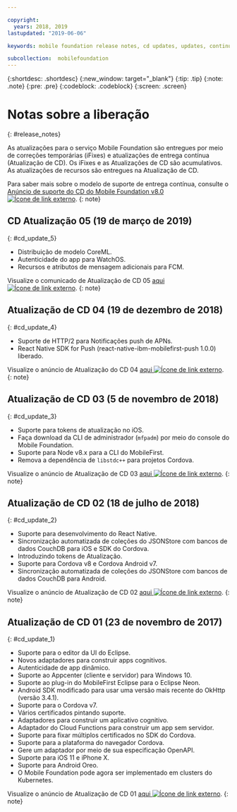 ```yaml
---

copyright:
  years: 2018, 2019
lastupdated: "2019-06-06"

keywords: mobile foundation release notes, cd updates, updates, continuous delivery updates

subcollection:  mobilefoundation
---
```


{:shortdesc: .shortdesc}
{:new_window: target="_blank"}
{:tip: .tip}
{:note: .note}
{:pre: .pre}
{:codeblock: .codeblock}
{:screen: .screen}

# Notas sobre a liberação
{: #release_notes}

As atualizações para o serviço Mobile Foundation são entregues por meio de correções temporárias (iFixes) e atualizações de entrega contínua (Atualização de CD). Os iFixes e as Atualizações de CD são acumulativos. As atualizações de recursos são entregues na Atualização de CD.

Para saber mais sobre o modelo de suporte de entrega contínua, consulte o [Anúncio de suporte do CD do Mobile Foundation v8.0 ![Ícone de link externo](../../icons/launch-glyph.svg "Ícone de link externo")](https://www-01.ibm.com/common/ssi/ShowDoc.wss?docURL=/common/ssi/rep_ca/0/897/ENUS217-390/index.html&request_locale=en).
{: note}

## CD Atualização 05 (19 de março de 2019)
{: #cd_update_5}

* Distribuição de modelo CoreML.
* Autenticidade do app para WatchOS.
* Recursos e atributos de mensagem adicionais para FCM.

Visualize o comunicado de Atualização de CD 05 [aqui ![Ícone de link externo](../../icons/launch-glyph.svg "Ícone de link externo")](https://mobilefirstplatform.ibmcloud.com/blog/2019/03/22/8-0-cd-update-release).
{: note}

## Atualização de CD 04 (19 de dezembro de 2018)
{: #cd_update_4}

* Suporte de HTTP/2 para Notificações push de APNs.
* React Native SDK for Push (react-native-ibm-mobilefirst-push 1.0.0) liberado.

Visualize o anúncio de Atualização do CD 04 [aqui ![Ícone de link externo](../../icons/launch-glyph.svg "Ícone de link externo")](https://mobilefirstplatform.ibmcloud.com/blog/2018/12/24/8-0-cd-update-release/).
{: note}

## Atualização de CD 03 (5 de novembro de 2018)
{: #cd_update_3}

* Suporte para tokens de atualização no iOS.
* Faça download da CLI de administrador (`mfpadm`) por meio do console do Mobile Foundation.
* Suporte para Node v8.x para a CLI do MobileFirst.
* Remova a dependência de `libstdc++` para projetos Cordova.

Visualize o anúncio de Atualização de CD 03 [aqui ![Ícone de link externo](../../icons/launch-glyph.svg "Ícone de link externo")](https://mobilefirstplatform.ibmcloud.com/blog/2018/11/15/8-0-cd-update-release/).
{: note}

## Atualização de CD 02 (18 de julho de 2018)
{: #cd_update_2}

* Suporte para desenvolvimento do React Native.
* Sincronização automatizada de coleções do JSONStore com bancos de dados CouchDB para iOS e SDK do Cordova.
* Introduzindo tokens de Atualização.
* Suporte para Cordova v8 e Cordova Android v7.
* Sincronização automatizada de coleções do JSONStore com bancos de dados CouchDB para Android.

Visualize o anúncio de Atualização de CD 02 [aqui ![Ícone de link externo](../../icons/launch-glyph.svg "Ícone de link externo")](https://mobilefirstplatform.ibmcloud.com/blog/2018/07/24/8-0-cd-update-release/).
{: note}

## Atualização de CD 01 (23 de novembro de 2017)
{: #cd_update_1}

* Suporte para o editor da UI do Eclipse.
* Novos adaptadores para construir apps cognitivos.
* Autenticidade de app dinâmico.
* Suporte ao Appcenter (cliente e servidor) para Windows 10.
* Suporte ao plug-in do MobileFirst Eclipse para o Eclipse Neon.
* Android SDK modificado para usar uma versão mais recente do OkHttp (versão 3.4.1).
* Suporte para o Cordova v7.
* Vários certificados pintando suporte.
* Adaptadores para construir um aplicativo cognitivo.
* Adaptador do Cloud Functions para construir um app sem servidor.
* Suporte para fixar múltiplos certificados no SDK do Cordova.
* Suporte para a plataforma do navegador Cordova.
* Gere um adaptador por meio de sua especificação OpenAPI.
* Suporte para iOS 11 e iPhone X.
* Suporte para Android Oreo.
* O Mobile Foundation pode agora ser implementado em clusters do Kubernetes.


Visualize o anúncio de Atualização de CD 01 [aqui ![Ícone de link externo](../../icons/launch-glyph.svg "Ícone de link externo")](https://mobilefirstplatform.ibmcloud.com/blog/2017/11/27/8-0-cd-update-release/).
{: note}
